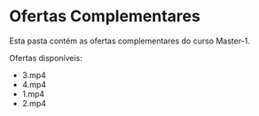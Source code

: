 # Ofertas Complementares

Esta pasta contém as ofertas complementares do curso Master-1.

Ofertas disponíveis:
- 3.mp4
- 4.mp4
- 1.mp4
- 2.mp4